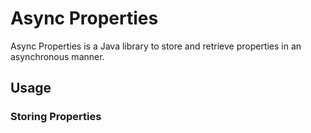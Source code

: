 # Async Properties

Async Properties is a Java library to store and retrieve properties in an asynchronous manner.

## Usage

### Storing Properties

```java


```

